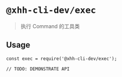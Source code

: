 # `@xhh-cli-dev/exec`

> 执行 Command 的工具类

## Usage

```
const exec = require('@xhh-cli-dev/exec');

// TODO: DEMONSTRATE API
```
